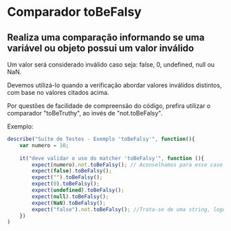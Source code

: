 # Comparador toBeFalsy
## Realiza uma comparação informando se uma variável ou objeto possui um valor inválido

Um valor será considerado inválido caso seja: false, 0, undefined, null ou NaN.

Devemos utilizá-lo quando a verificação abordar valores inválidos distintos, com base no valores citados acima.

Por questões de facilidade de compreensão do código, prefira utilizar o comparador "toBeTruthy", ao invés de "not.toBeFalsy".

Exemplo:

```js
describe("Suíte de Testes - Exemplo 'toBeFalsy'", function(){
    var numero = 10;
    
    it("deve validar o uso do matcher 'toBeFalsy'", function (){
        expect(numero).not.toBeFalsy(); // Aconselhamos para esse caso utilizar o matcher "toBeTruthy".
        expect(false).toBeFalsy();
        expect("").toBeFalsy();
        expect(0).toBeFalsy();
        expect(undefined).toBeFalsy();
        expect(null).toBeFalsy();
        expect(NaN).toBeFalsy();
        expect("false").not.toBeFalsy(); //Trata-se de uma string, logo não é um valor inválido.
    })
)

